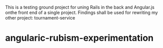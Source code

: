 This is a testing ground project for uning Rails in the back and Angular.js onthe front end of a single project.
Findings shall be used for rewriting my other project: tournament-service

# angularic-rubism-experimentation

